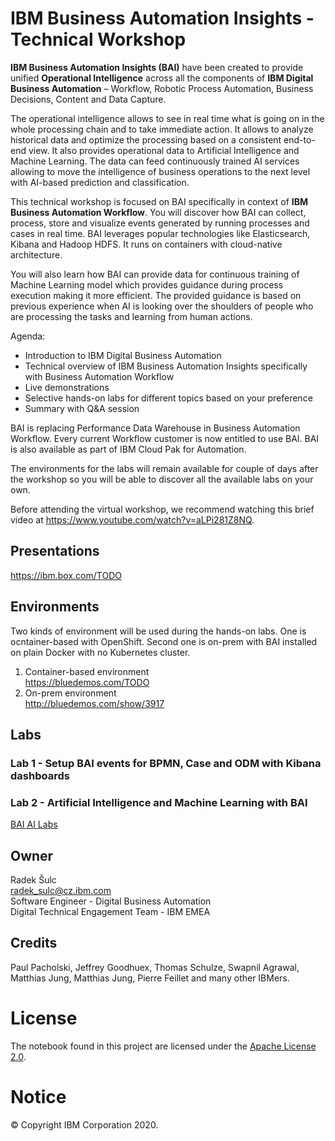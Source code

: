 # IBM Business Automation Insights - Technical Workshop
**IBM Business Automation Insights (BAI)** have been created to provide unified **Operational Intelligence** across all the components of **IBM Digital Business Automation** – Workflow, Robotic Process Automation, Business Decisions, Content and Data Capture.

The operational intelligence allows to see in real time what is going on in the whole processing chain and to take immediate action. It allows to analyze historical data and optimize the processing based on a consistent end-to-end view. It also provides operational data to Artificial Intelligence and Machine Learning. The data can feed continuously trained AI services allowing to move the intelligence of business operations to the next level with AI-based prediction and classification.

This technical workshop is focused on BAI specifically in context of **IBM Business Automation Workflow**. You will discover how BAI can collect, process, store and visualize events generated by running processes and cases in real time. BAI leverages popular technologies like Elasticsearch, Kibana and Hadoop HDFS. It runs on containers with cloud-native architecture.

You will also learn how BAI can provide data for continuous training of Machine Learning model which provides guidance during process execution making it more efficient. The provided guidance is based on previous experience when AI is looking over the shoulders of people who are processing the tasks and learning from human actions.

Agenda:
- Introduction to IBM Digital Business Automation
- Technical overview of IBM Business Automation Insights specifically with Business Automation Workflow
- Live demonstrations
- Selective hands-on labs for different topics based on your preference
- Summary with Q&A session

BAI is replacing Performance Data Warehouse in Business Automation Workflow. Every current Workflow customer is now entitled to use BAI. BAI is also available as part of IBM Cloud Pak for Automation.

The environments for the labs will remain available for couple of days after the workshop so you will be able to discover all the available labs on your own.

Before attending the virtual workshop, we recommend watching this brief video at <https://www.youtube.com/watch?v=aLPi281Z8NQ>.

## Presentations
<https://ibm.box.com/TODO>

## Environments
Two kinds of environment will be used during the hands-on labs. One is ocntainer-based with OpenShift. Second one is on-prem with BAI installed on plain Docker with no Kubernetes cluster.

1. Container-based environment<br>
<https://bluedemos.com/TODO>
2. On-prem environment<br>
<http://bluedemos.com/show/3917>

## Labs
### Lab 1 - Setup BAI events for BPMN, Case and ODM with Kibana dashboards

### Lab 2 - Artificial Intelligence and Machine Learning with BAI
[BAI AI Labs](labs/bai-ai/README.md)

## Owner
Radek Šulc<br>
<radek_sulc@cz.ibm.com><br>
Software Engineer - Digital Business Automation<br>
Digital Technical Engagement Team - IBM EMEA<br>

## Credits
Paul Pacholski, Jeffrey Goodhuex, Thomas Schulze, Swapnil Agrawal, Matthias Jung, Matthias Jung, Pierre Feillet and many other IBMers.

# License
The notebook found in this project are licensed under the [Apache License 2.0](LICENSE).

# Notice
© Copyright IBM Corporation 2020.
